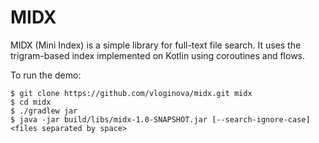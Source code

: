 MIDX
====================

MIDX (Mini Index) is a simple library for full-text file search. It uses the trigram-based index implemented on Kotlin
using coroutines and flows.

To run the demo:
```console
$ git clone https://github.com/vloginova/midx.git midx
$ cd midx
$ ./gradlew jar
$ java -jar build/libs/midx-1.0-SNAPSHOT.jar [--search-ignore-case] <files separated by space>
```